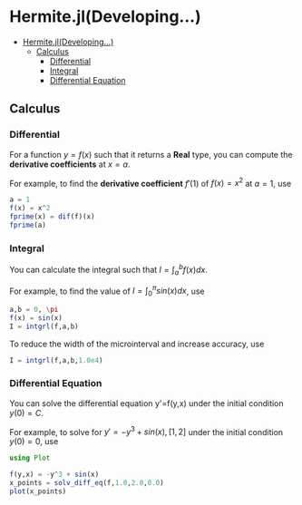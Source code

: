 # Hermite.jl(Developing...)

- [Hermite.jl(Developing...)](#hermitejldeveloping)
  - [Calculus](#calculus)
    - [Differential](#differential)
    - [Integral](#integral)
    - [Differential Equation](#differential-equation)

## Calculus

### Differential

For a function $y=f(x)$ such that it returns a **Real** type, you can compute the **derivative coefficients** at $x=a$.

For example, to find the **derivative coefficient** $f'(1)$ of $f(x)=x^2$ at $a=1$, use

```Julia
a = 1
f(x) = x^2
fprime(x) = dif(f)(x)
fprime(a)
```

### Integral

You can calculate the integral such that $I=\int_a^bf(x)dx$.

For example, to find the value of $I=\int_{0}^{\pi}sin(x)dx$, use

```Julia
a,b = 0, \pi
f(x) = sin(x)
I = intgrl(f,a,b)
```

To reduce the width of the microinterval and increase accuracy, use

```Julia
I = intgrl(f,a,b,1.0e4)
```

### Differential Equation

You can solve the differential equation y'=f(y,x) under the initial condition $y(0)=C$.

For example, to solve for $y'=-y^3+sin(x), [1, 2]$ under the initial condition $y(0)=0$, use

```Julia
using Plot

f(y,x) = -y^3 + sin(x)
x_points = solv_diff_eq(f,1.0,2.0,0.0)
plot(x_points)
```
